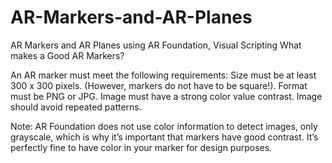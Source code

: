 # AR-Markers-and-AR-Planes
AR Markers and AR Planes using AR Foundation, Visual Scripting
What makes a Good AR Markers?

An AR marker must meet the following requirements:
Size must be at least 300 x 300 pixels. (However, markers do not have to be square!).
Format must be PNG or JPG. 
Image must have a strong color value contrast. 
Image should avoid repeated patterns.

Note: AR Foundation does not use color information to detect images, only grayscale, which is why it’s important that markers have good contrast. It’s perfectly fine to have color in your marker for design purposes.
